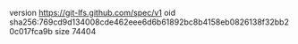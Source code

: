 version https://git-lfs.github.com/spec/v1
oid sha256:769cd9d134008cde462eee6d6b61892bc8b4158eb0826138f32bb20c017fca9b
size 74404
